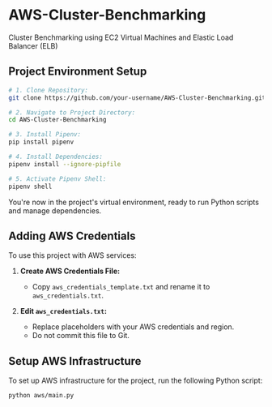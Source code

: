# AWS-Cluster-Benchmarking
Cluster Benchmarking using EC2 Virtual Machines and Elastic Load Balancer (ELB)

## Project Environment Setup
```bash
# 1. Clone Repository:
git clone https://github.com/your-username/AWS-Cluster-Benchmarking.git

# 2. Navigate to Project Directory:
cd AWS-Cluster-Benchmarking

# 3. Install Pipenv:
pip install pipenv

# 4. Install Dependencies:
pipenv install --ignore-pipfile

# 5. Activate Pipenv Shell:
pipenv shell
```
You're now in the project's virtual environment, ready to run Python scripts and manage dependencies.

## Adding AWS Credentials

To use this project with AWS services:

1. **Create AWS Credentials File:**

   - Copy `aws_credentials_template.txt` and rename it to `aws_credentials.txt`.

2. **Edit `aws_credentials.txt`:**

   - Replace placeholders with your AWS credentials and region.
   - Do not commit this file to Git.

## Setup AWS Infrastructure
To set up AWS infrastructure for the project, run the following Python script:
```bash
python aws/main.py
```
